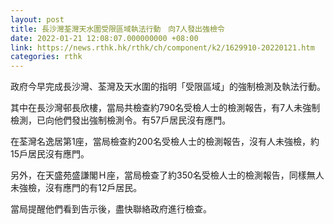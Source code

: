 ```yaml
---
layout: post
title: 長沙灣荃灣天水圍受限區域執法行動　向7人發出強檢令
date: 2022-01-21 12:08:07.000000000 +08:00
link: https://news.rthk.hk/rthk/ch/component/k2/1629910-20220121.htm
categories: rthk
---
```


政府今早完成長沙灣、荃灣及天水圍的指明「受限區域」的強制檢測及執法行動。

其中在長沙灣邨長欣樓，當局共檢查約790名受檢人士的檢測報告，有7人未強制檢測，已向他們發出強制檢測令。有57戶居民沒有應門。

在荃灣名逸居第1座，當局檢查約200名受檢人士的檢測報告，沒有人未強檢，約15戶居民沒有應門。

另外，在天盛苑盛謙閣Ｈ座，當局檢查了約350名受檢人士的檢測報告，同樣無人未強檢，沒有應門的有12戶居民。

當局提醒他們看到告示後，盡快聯絡政府進行檢查。
